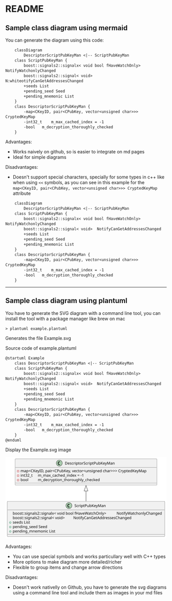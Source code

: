 # README

## Sample class diagram using mermaid

You can generate the diagram using this code:
```shell
    classDiagram
        DescriptorScriptPubKeyMan <|-- ScriptPubKeyMan
    class ScriptPubKeyMan {
        boost::signals2::signalx< void bool fHaveWatchOnly> 	NotifyWatchonlyChanged
        boost::signals2::signal< void> 	N:whiteotifyCanGetAddressesChanged
        +seeds List
        +pending_seed Seed
        +pending_mnemonic List
    }
    class DescriptorScriptPubKeyMan {
        -map<CKeyID, pair<CPubKey, vector<unsigned char>>> CryptedKeyMap
        -int32_t 	m_max_cached_index = -1
        -bool 	m_decryption_thoroughly_checked
    }
```

Advantages:
* Works naively on github, so is easier to integrate on md pages
* Ideal for simple diagrams

Disadvantages:
* Doesn't support special characters, specially for some types in c++ like when using `<<` symbols, as you can see in this example for the `map<CKeyID, pair<CPubKey, vector<unsigned char>>> CryptedKeyMap` attribute

```mermaid
    classDiagram
        DescriptorScriptPubKeyMan <|-- ScriptPubKeyMan
    class ScriptPubKeyMan {
        boost::signals2::signalx< void bool fHaveWatchOnly> 	NotifyWatchonlyChanged
        boost::signals2::signal< void> 	NotifyCanGetAddressesChanged
        +seeds List
        +pending_seed Seed
        +pending_mnemonic List
    }
    class DescriptorScriptPubKeyMan {
        -map<CKeyID, pair<CPubKey, vector<unsigned char>>> CryptedKeyMap
        -int32_t 	m_max_cached_index = -1
        -bool 	m_decryption_thoroughly_checked
    }
```

----------------------------

## Sample class diagram using plantuml


You have to generate the SVG diagram with a command line tool, you can install the tool with a package manager like brew on mac

```shell
> plantuml example.plantuml

```

Generates the file Example.svg

Source code of example.plantuml
```shell
@startuml Example
    class DescriptorScriptPubKeyMan <|-- ScriptPubKeyMan
    class ScriptPubKeyMan {
        boost::signals2::signalx< void bool fHaveWatchOnly> 	NotifyWatchonlyChanged
        boost::signals2::signal< void> 	NotifyCanGetAddressesChanged
        +seeds List
        +pending_seed Seed
        +pending_mnemonic List
    }
    class DescriptorScriptPubKeyMan {
        -map<CKeyID, pair<CPubKey, vector<unsigned char>>> CryptedKeyMap
        -int32_t 	m_max_cached_index = -1
        -bool 	m_decryption_thoroughly_checked
    }
@enduml
```
Display the Example.svg image

![](Example.svg)


Advantages:
* You can use special symbols and works particullary well with C++ types
* More options to make diagram more detailed/richer
* Flexible to group items and change arrow directions

Disadvantages:
* Doesn't work nativelly on Github, you have to generate the svg diagrams using a command line tool and include them as images in your md files

